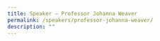 ```yaml
---
title: Speaker – Professor Johanna Weaver
permalink: /speakers/professor-johanna-weaver/
description: ""
---
```

